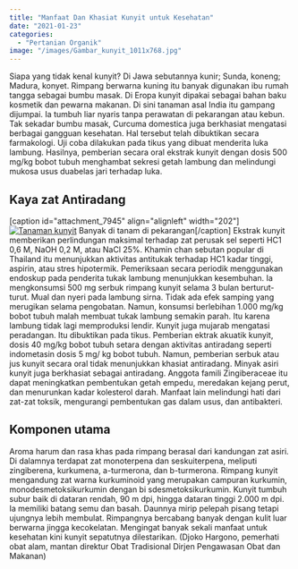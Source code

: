```yaml
---
title: "Manfaat Dan Khasiat Kunyit untuk Kesehatan"
date: "2021-01-23"
categories: 
  - "Pertanian Organik"
image: "/images/Gambar_kunyit_1011x768.jpg"
---
```


Siapa yang tidak kenal kunyit? Di Jawa sebutannya kunir; Sunda, koneng; Madura, konyet. Rimpang berwarna kuning itu banyak digunakan ibu rumah tangga sebagai bumbu masak. Di Eropa kunyit dipakai sebagai bahan baku kosmetik dan pewarna makanan. Di sini tanaman asal India itu gampang dijumpai. Ia tumbuh liar nyaris tanpa perawatan di pekarangan atau kebun. Tak sekadar bumbu masak, Curcuma domestica juga berkhasiat mengatasi berbagai gangguan kesehatan. Hal tersebut telah dibuktikan secara farmakologi. Uji coba dilakukan pada tikus yang dibuat menderita luka lambung. Hasilnya, pemberian secara oral ekstrak kunyit dengan dosis 500 mg/kg bobot tubuh menghambat sekresi getah lambung dan melindungi mukosa usus duabelas jari terhadap luka.

## Kaya zat Antiradang

\[caption id="attachment\_7945" align="alignleft" width="202"\][![Tanaman kunyit](/images/Gambar_kunyit1_577x768.jpg)](http://localhost/mitra/wp-content/uploads/2021/01/Gambar_kunyit1_577x768.jpg) Banyak di tanam di pekarangan\[/caption\] Ekstrak kunyit memberikan perlindungan maksimal terhadap zat perusak sel seperti HC1 0,6 M, NaOH 0,2 M, atau NaCl 25%. Khamin chan sebutan popular di Thailand itu menunjukkan aktivitas antitukak terhadap HC1 kadar tinggi, aspirin, atau stres hipotermik. Pemeriksaan secara periodik menggunakan endoskup pada penderita tukak lambung menunjukkan kesembuhan. Ia mengkonsumsi 500 mg serbuk rimpang kunyit selama 3 bulan berturut-turut. Mual dan nyeri pada lambung sirna. Tidak ada efek samping yang merugikan selama pengobatan. Namun, konsumsi berlebihan 1.000 mg/kg bobot tubuh malah membuat tukak lambung semakin parah. Itu karena lambung tidak lagi memproduksi lendir. Kunyit juga mujarab mengatasi peradangan. Itu dibuktikan pada tikus. Pemberian ektrak akuatik kunyit, dosis 40 mg/kg bobot tubuh setara dengan aktivitas antiradang seperti indometasin dosis 5 mg/ kg bobot tubuh. Namun, pemberian serbuk atau jus kunyit secara oral tidak menunjukkan khasiat antiradang. Minyak asiri kunyit juga berkhasiat sebagai antiradang. Anggota famili Zingiberaceae itu dapat meningkatkan pembentukan getah empedu, meredakan kejang perut, dan menurunkan kadar kolesterol darah. Manfaat lain melindungi hati dari zat-zat toksik, mengurangi pembentukan gas dalam usus, dan antibakteri.

## Komponen utama

Aroma harum dan rasa khas pada rimpang berasal dari kandungan zat asiri. Di dalamnya terdapat zat monoterpena dan seskuiterpena, meliputi zingiberena, kurkumena, a-turmerona, dan b-turmerona. Rimpang kunyit mengandung zat warna kurkuminoid yang merupakan campuran kurkumin, monodesmetoksikurkumin dengan bi sdesmetoksikurkumin. Kunyit tumbuh subur baik di dataran rendah, 90 m dpi, hingga dataran tinggi 2.000 m dpi. Ia memiliki batang semu dan basah. Daunnya mirip pelepah pisang tetapi ujungnya lebih membulat. Rimpangnya bercabang banyak dengan kulit luar berwarna jingga kecokelatan. Mengingat banyak sekali manfaat untuk kesehatan kini kunyit sepatutnya dilestarikan. (Djoko Hargono, pemerhati obat alam, mantan direktur Obat Tradisional Dirjen Pengawasan Obat dan Makanan)
